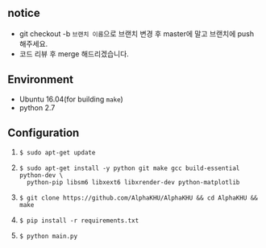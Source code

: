 ## notice

- git checkout -b `브랜치 이름`으로 브랜치 변경 후 master에 말고 브랜치에 push 해주세요.
- 코드 리뷰 후 merge 해드리겠습니다.



## Environment

- Ubuntu 16.04(for building `make`)
- python 2.7



## Configuration

1. ```shell
   $ sudo apt-get update  
   ```

2. ```shell
   $ sudo apt-get install -y python git make gcc build-essential python-dev \
     python-pip libsm6 libxext6 libxrender-dev python-matplotlib
   ```

3. ```shell
   $ git clone https://github.com/AlphaKHU/AlphaKHU && cd AlphaKHU && make
   ```

4. ```shell
   $ pip install -r requirements.txt
   ```

5. ```shell
   $ python main.py
   ```


